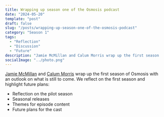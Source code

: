 ```yaml
---
title: Wrapping up season one of the Osmosis podcast
date: "2024-05-20"
template: "post"
draft: false
slug: "/posts/wrapping-up-season-one-of-the-osmosis-podcast"
category: "Season 1"
tags:
  - "Reflection"
  - "Discussion"
  - "Future"
description: "Jamie McMillan and Calum Morris wrap up the first season of Osmosis with an outlook on what is still to come. We reflect on the first season and highlight future plans."
socialImage: "../photo.png"
---
```


[Jamie McMillan](https://www.linkedin.com/in/jamie-mcmillan-metrology/) and [Calum Morris](https://www.linkedin.com/in/calum-morris-7015a028b/) wrap up the first season of Osmosis with an outlook on what is still to come. We reflect on the first season and highlight future plans:

- Reflection on the pilot season
- Seasonal releases
- Themes for episode content
- Future plans for the cast


